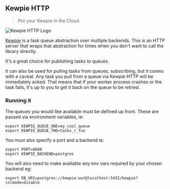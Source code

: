 ## Kewpie HTTP

> Put your Kewpie in the Cloud

![Kewpie HTTP Logo](https://notbad.software/img/kewpie_http.jpg "Kewpie HTTP Logo")

[Kewpie](https://github.com/davidbanham/kewpie_go) is a task queue abstraction over multiple backends. This is an HTTP server that wraps that abstraction for times when you don't want to call the library directly.

It's a great choice for publishing tasks to queues.

It can also be used for pulling tasks from queues, subscribing, but it comes with a caveat. Any task you pull from a queue via Kewpie HTTP will be immediately acked. That means that if your worker process crashes or the task fails, it's up to you to get it back on the queue to be retried.

### Running it

The queues you would like available must be defined up front. These are passed via environment variables, ie:

```
export KEWPIE_QUEUE_ONE=my_cool_queue
export KEWPIE_QUEUE_TWO=tasks_r_fun
```

You must also specify a port and a backend ie:
```
export PORT=8080
export KEWPIE_BACKEND=postgres
```

You will also need to make available any env vars required by your chosen backend eg:

```
export DB_URI=postgres://kewpie:wut@localhost:5432/kewpie?sslmode=disable
```
